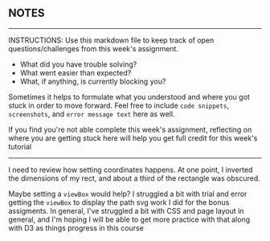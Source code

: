## NOTES

-----------
INSTRUCTIONS:
Use this markdown file to keep track of open questions/challenges from this week's assignment.
- What did you have trouble solving?
- What went easier than expected?
- What, if anything, is currently blocking you?

Sometimes it helps to formulate what you understood and where you got stuck in order to move forward. Feel free to include `code snippets`, `screenshots`, and `error message text` here as well.

If you find you're not able complete this week's assignment, reflecting on where you are getting stuck here will help you get full credit for this week's tutorial

------------

I need to review how setting coordinates happens. 
At one point, I inverted the dimensions of my rect, and about a third of the 
rectangle was obscured. 

Maybe setting a `viewBox` would help? I struggled a bit with trial and error 
getting the `viewBox` to display the path svg work I did for the bonus 
assigments. In general, I've struggled a bit with CSS and page layout in general,
and I'm hoping I will be able to get more practice with that along with D3 as 
things progress in this course